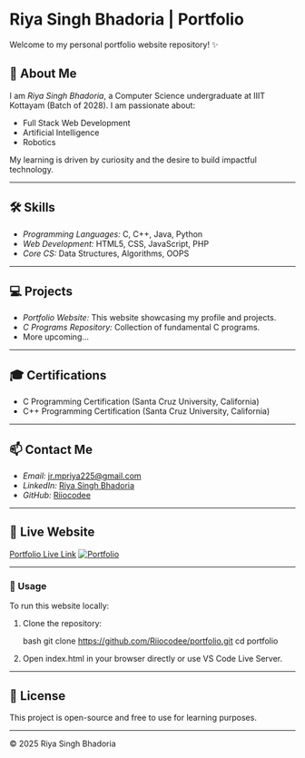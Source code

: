 # Riya Singh Bhadoria | Portfolio

Welcome to my personal portfolio website repository! ✨

## 🚀 About Me

I am *Riya Singh Bhadoria*, a Computer Science undergraduate at IIIT Kottayam (Batch of 2028). I am passionate about:

- Full Stack Web Development
- Artificial Intelligence
- Robotics

My learning is driven by curiosity and the desire to build impactful technology.

---

## 🛠 Skills

- *Programming Languages:* C, C++, Java, Python
- *Web Development:* HTML5, CSS, JavaScript, PHP
- *Core CS:* Data Structures, Algorithms, OOPS

---

## 💻 Projects

- *Portfolio Website:* This website showcasing my profile and projects.
- *C Programs Repository:* Collection of fundamental C programs.
- More upcoming...

---

## 🎓 Certifications

- C Programming Certification (Santa Cruz University, California)
- C++ Programming Certification (Santa Cruz University, California)

---

## 📫 Contact Me

- *Email:* [jr.mpriya225@gmail.com](mailto:jr.mpriya225@gmail.com)
- *LinkedIn:* [Riya Singh Bhadoria](https://www.linkedin.com/in/riya-singh-bhadoria)
- *GitHub:* [Riiocodee](https://github.com/Riiocodee)

---

## 🔗 Live Website

[Portfolio Live Link](https://your-deployment-link.com) 
[![Portfolio](https://img.shields.io/badge/Live%20Portfolio-Visit-blue)](https://riiocodee.github.io/portfolio/)

---

### 🌟 Usage

To run this website locally:

1. Clone the repository:

    bash
    git clone https://github.com/Riiocodee/portfolio.git
    cd portfolio
    

2. Open index.html in your browser directly or use VS Code Live Server.

---

## 📌 License

This project is open-source and free to use for learning purposes.

---

© 2025 Riya Singh Bhadoria
